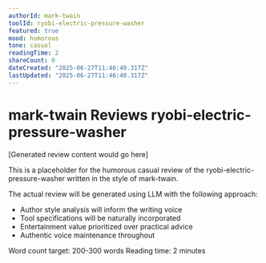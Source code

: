 ```yaml
---
authorId: mark-twain
toolId: ryobi-electric-pressure-washer
featured: true
mood: humorous
tone: casual
readingTime: 2
shareCount: 0
dateCreated: "2025-06-27T11:46:40.317Z"
lastUpdated: "2025-06-27T11:46:40.317Z"
---
```


# mark-twain Reviews ryobi-electric-pressure-washer

[Generated review content would go here]

This is a placeholder for the humorous casual review of the ryobi-electric-pressure-washer written in the style of mark-twain.

The actual review will be generated using LLM with the following approach:
- Author style analysis will inform the writing voice
- Tool specifications will be naturally incorporated
- Entertainment value prioritized over practical advice
- Authentic voice maintenance throughout

Word count target: 200-300 words
Reading time: 2 minutes
